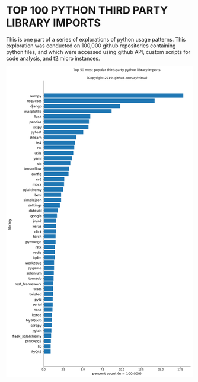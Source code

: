 # TOP 100 PYTHON THIRD PARTY LIBRARY IMPORTS

This is one part of a series of explorations of python usage patterns. This exploration was conducted on 100,000 github repositories containing python files, and which were accessed using github API, custom scripts for code analysis, and t2.micro instances.

<img src="https://raw.githubusercontent.com/ayivima/top100_third_party_python_imports/master/img/python_lib_use.png" alt="Sample Statistic Screen">
